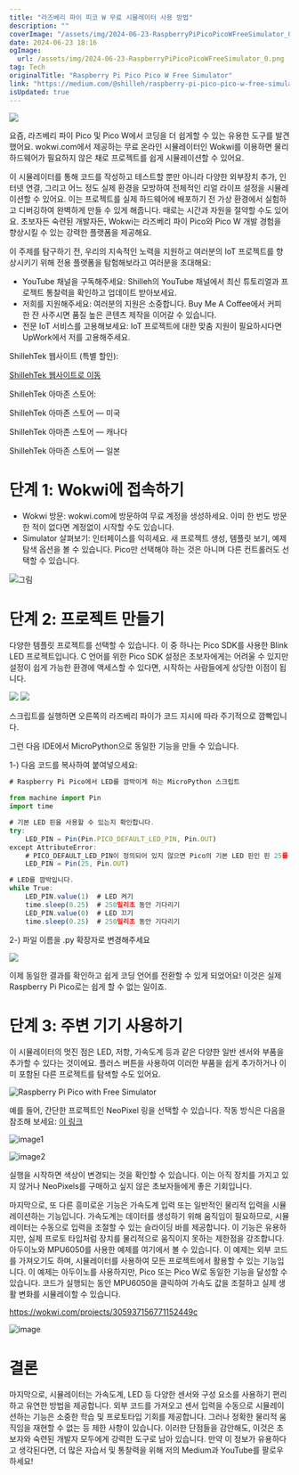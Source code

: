 ```yaml
---
title: "라즈베리 파이 피코 W 무료 시뮬레이터 사용 방법"
description: ""
coverImage: "/assets/img/2024-06-23-RaspberryPiPicoPicoWFreeSimulator_0.png"
date: 2024-06-23 18:16
ogImage:
  url: /assets/img/2024-06-23-RaspberryPiPicoPicoWFreeSimulator_0.png
tag: Tech
originalTitle: "Raspberry Pi Pico Pico W Free Simulator"
link: "https://medium.com/@shilleh/raspberry-pi-pico-pico-w-free-simulator-899fbec34aaf"
isUpdated: true
---
```


<img src="/assets/img/2024-06-23-RaspberryPiPicoPicoWFreeSimulator_0.png" />

요즘, 라즈베리 파이 Pico 및 Pico W에서 코딩을 더 쉽게할 수 있는 유용한 도구를 발견했어요. wokwi.com에서 제공하는 무료 온라인 시뮬레이터인 Wokwi를 이용하면 물리 하드웨어가 필요하지 않은 채로 프로젝트를 쉽게 시뮬레이션할 수 있어요.

이 시뮬레이터를 통해 코드를 작성하고 테스트할 뿐만 아니라 다양한 외부장치 추가, 인터넷 연결, 그리고 어느 정도 실제 환경을 모방하여 전체적인 리얼 라이프 설정을 시뮬레이션할 수 있어요. 이는 프로젝트를 실제 하드웨어에 배포하기 전 가상 환경에서 실험하고 디버깅하여 완벽하게 만들 수 있게 해줍니다. 때로는 시간과 자원을 절약할 수도 있어요. 초보자든 숙련된 개발자든, Wokwi는 라즈베리 파이 Pico와 Pico W 개발 경험을 향상시킬 수 있는 강력한 플랫폼을 제공해요.

이 주제를 탐구하기 전, 우리의 지속적인 노력을 지원하고 여러분의 IoT 프로젝트를 향상시키기 위해 전용 플랫폼을 탐험해보라고 여러분을 초대해요:

<!-- cozy-coder - 수평 -->

<ins class="adsbygoogle"
     style="display:block"
     data-ad-client="ca-pub-4877378276818686"
     data-ad-slot="1107185301"
     data-ad-format="auto"
     data-full-width-responsive="true"></ins>

<script>
     (adsbygoogle = window.adsbygoogle || []).push({});
</script>

- YouTube 채널을 구독해주세요: Shilleh의 YouTube 채널에서 최신 튜토리얼과 프로젝트 통찰력을 확인하고 업데이트 받아보세요.
- 저희를 지원해주세요: 여러분의 지원은 소중합니다. Buy Me A Coffee에서 커피 한 잔 사주시면 품질 높은 콘텐츠 제작을 이어갈 수 있습니다.
- 전문 IoT 서비스를 고용해보세요: IoT 프로젝트에 대한 맞춤 지원이 필요하시다면 UpWork에서 저를 고용해주세요.

ShillehTek 웹사이트 (특별 할인):

[ShillehTek 웹사이트로 이동](https://shillehtek.com/collections/all)

ShillehTek 아마존 스토어:

<!-- cozy-coder - 수평 -->

<ins class="adsbygoogle"
     style="display:block"
     data-ad-client="ca-pub-4877378276818686"
     data-ad-slot="1107185301"
     data-ad-format="auto"
     data-full-width-responsive="true"></ins>

<script>
     (adsbygoogle = window.adsbygoogle || []).push({});
</script>

ShillehTek 아마존 스토어 — 미국

ShillehTek 아마존 스토어 — 캐나다

ShillehTek 아마존 스토어 — 일본

# 단계 1: Wokwi에 접속하기

<!-- cozy-coder - 수평 -->

<ins class="adsbygoogle"
     style="display:block"
     data-ad-client="ca-pub-4877378276818686"
     data-ad-slot="1107185301"
     data-ad-format="auto"
     data-full-width-responsive="true"></ins>

<script>
     (adsbygoogle = window.adsbygoogle || []).push({});
</script>

- Wokwi 방문: wokwi.com에 방문하여 무료 계정을 생성하세요. 이미 한 번도 방문한 적이 없다면 계정없이 시작할 수도 있습니다.
- Simulator 살펴보기: 인터페이스를 익히세요. 새 프로젝트 생성, 템플릿 보기, 예제 탐색 옵션을 볼 수 있습니다. Pico만 선택해야 하는 것은 아니며 다른 컨트롤러도 선택할 수 있습니다.

![그림](/assets/img/2024-06-23-RaspberryPiPicoPicoWFreeSimulator_1.png)

# 단계 2: 프로젝트 만들기

다양한 템플릿 프로젝트를 선택할 수 있습니다. 이 중 하나는 Pico SDK를 사용한 Blink LED 프로젝트입니다. C 언어를 위한 Pico SDK 설정은 초보자에게는 어려울 수 있지만 설정이 쉽게 가능한 환경에 액세스할 수 있다면, 시작하는 사람들에게 상당한 이점이 됩니다.

<!-- cozy-coder - 수평 -->

<ins class="adsbygoogle"
     style="display:block"
     data-ad-client="ca-pub-4877378276818686"
     data-ad-slot="1107185301"
     data-ad-format="auto"
     data-full-width-responsive="true"></ins>

<script>
     (adsbygoogle = window.adsbygoogle || []).push({});
</script>

<img src="/assets/img/2024-06-23-RaspberryPiPicoPicoWFreeSimulator_2.png" />

<img src="/assets/img/2024-06-23-RaspberryPiPicoPicoWFreeSimulator_3.png" />

스크립트를 실행하면 오른쪽의 라즈베리 파이가 코드 지시에 따라 주기적으로 깜빡입니다.

그런 다음 IDE에서 MicroPython으로 동일한 기능을 만들 수 있습니다.

<!-- cozy-coder - 수평 -->

<ins class="adsbygoogle"
     style="display:block"
     data-ad-client="ca-pub-4877378276818686"
     data-ad-slot="1107185301"
     data-ad-format="auto"
     data-full-width-responsive="true"></ins>

<script>
     (adsbygoogle = window.adsbygoogle || []).push({});
</script>

1-) 다음 코드를 복사하여 붙여넣으세요:

```js
# Raspberry Pi Pico에서 LED를 깜박이게 하는 MicroPython 스크립트

from machine import Pin
import time

# 기본 LED 핀을 사용할 수 있는지 확인합니다.
try:
    LED_PIN = Pin(Pin.PICO_DEFAULT_LED_PIN, Pin.OUT)
except AttributeError:
    # PICO_DEFAULT_LED_PIN이 정의되어 있지 않으면 Pico의 기본 LED 핀인 핀 25를 사용합니다.
    LED_PIN = Pin(25, Pin.OUT)

# LED를 깜박입니다.
while True:
    LED_PIN.value(1)  # LED 켜기
    time.sleep(0.25)  # 250밀리초 동안 기다리기
    LED_PIN.value(0)  # LED 끄기
    time.sleep(0.25)  # 250밀리초 동안 기다리기
```

2-) 파일 이름을 .py 확장자로 변경해주세요

<img src="/assets/img/2024-06-23-RaspberryPiPicoPicoWFreeSimulator_4.png" />

<!-- cozy-coder - 수평 -->

<ins class="adsbygoogle"
     style="display:block"
     data-ad-client="ca-pub-4877378276818686"
     data-ad-slot="1107185301"
     data-ad-format="auto"
     data-full-width-responsive="true"></ins>

<script>
     (adsbygoogle = window.adsbygoogle || []).push({});
</script>

이제 동일한 결과를 확인하고 쉽게 코딩 언어를 전환할 수 있게 되었어요! 이것은 실제 Raspberry Pi Pico로는 쉽게 할 수 없는 일이죠.

# 단계 3: 주변 기기 사용하기

이 시뮬레이터의 멋진 점은 LED, 저항, 가속도계 등과 같은 다양한 일반 센서와 부품을 추가할 수 있다는 것이에요. 플러스 버튼을 사용하여 이러한 부품을 쉽게 추가하거나 이미 포함된 다른 프로젝트를 탐색할 수도 있어요.

![Raspberry Pi Pico with Free Simulator](/assets/img/2024-06-23-RaspberryPiPicoPicoWFreeSimulator_5.png)

<!-- cozy-coder - 수평 -->

<ins class="adsbygoogle"
     style="display:block"
     data-ad-client="ca-pub-4877378276818686"
     data-ad-slot="1107185301"
     data-ad-format="auto"
     data-full-width-responsive="true"></ins>

<script>
     (adsbygoogle = window.adsbygoogle || []).push({});
</script>

예를 들어, 간단한 프로젝트인 NeoPixel 링을 선택할 수 있습니다. 작동 방식은 다음을 참조해 보세요: [이 링크](https://wokwi.com/projects/314265138001609280)

![image1](/assets/img/2024-06-23-RaspberryPiPicoPicoWFreeSimulator_6.png)

![image2](/assets/img/2024-06-23-RaspberryPiPicoPicoWFreeSimulator_7.png)

실행을 시작하면 색상이 변경되는 것을 확인할 수 있습니다. 이는 아직 장치를 가지고 있지 않거나 NeoPixels를 구매하고 싶지 않은 초보자들에게 좋은 기회입니다.

<!-- cozy-coder - 수평 -->

<ins class="adsbygoogle"
     style="display:block"
     data-ad-client="ca-pub-4877378276818686"
     data-ad-slot="1107185301"
     data-ad-format="auto"
     data-full-width-responsive="true"></ins>

<script>
     (adsbygoogle = window.adsbygoogle || []).push({});
</script>

마지막으로, 또 다른 흥미로운 기능은 가속도계 입력 또는 일반적인 물리적 입력을 시뮬레이션하는 기능입니다. 가속도계는 데이터를 생성하기 위해 움직임이 필요하므로, 시뮬레이터는 수동으로 입력을 조절할 수 있는 슬라이딩 바를 제공합니다. 이 기능은 유용하지만, 실제 프로토 타입처럼 장치를 물리적으로 움직이지 못하는 제한점을 강조합니다. 아두이노와 MPU6050를 사용한 예제를 여기에서 볼 수 있습니다. 이 예제는 외부 코드를 가져오기도 하며, 시뮬레이터를 사용하여 모든 프로젝트에서 활용할 수 있는 기능입니다. 이 예제는 아두이노를 사용하지만, Pico 또는 Pico W로 동일한 기능을 달성할 수 있습니다. 코드가 실행되는 동안 MPU6050을 클릭하여 가속도 값을 조절하고 실제 생활 변화를 시뮬레이할 수 있습니다.

https://wokwi.com/projects/305937156771152449c

![image](/assets/img/2024-06-23-RaspberryPiPicoPicoWFreeSimulator_8.png)

# 결론

<!-- cozy-coder - 수평 -->

<ins class="adsbygoogle"
     style="display:block"
     data-ad-client="ca-pub-4877378276818686"
     data-ad-slot="1107185301"
     data-ad-format="auto"
     data-full-width-responsive="true"></ins>

<script>
     (adsbygoogle = window.adsbygoogle || []).push({});
</script>

마지막으로, 시뮬레이터는 가속도계, LED 등 다양한 센서와 구성 요소를 사용하기 편리하고 유연한 방법을 제공합니다. 외부 코드를 가져오고 센서 입력을 수동으로 시뮬레이션하는 기능은 소중한 학습 및 프로토타입 기회를 제공합니다. 그러나 정확한 물리적 움직임을 재현할 수 없는 등 제한 사항이 있습니다. 이러한 단점들을 감안해도, 이것은 초보자와 숙련된 개발자 모두에게 강력한 도구로 남아 있습니다.
만약 이 정보가 유용하다고 생각된다면, 더 많은 자습서 및 통찰력을 위해 저의 Medium과 YouTube를 팔로우하세요!
